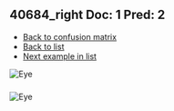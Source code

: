 ## 40684_right Doc: 1 Pred: 2
- [Back to confusion matrix](https://github.com/juliandewit/kaggle_retinopathy/blob/master/matrix.md)
- [Back to list](https://github.com/juliandewit/kaggle_retinopathy/blob/master/lists/12/list.md)
- [Next example in list](https://github.com/juliandewit/kaggle_retinopathy/blob/master/lists/12/40/40921_right.md)

![Eye](https://retinopaty.blob.core.windows.net/size1024/40684_right_1.jpeg)

### 

![Eye]()
